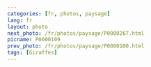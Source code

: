 ```yaml
---
categories: [fr, photos, paysage]
lang: fr
layout: photo
next_photo: /fr/photos/paysage/P0000267.html
picname: P0000109
prev_photo: /fr/photos/paysage/P0000100.html
tags: [Giraffes]
---
```

